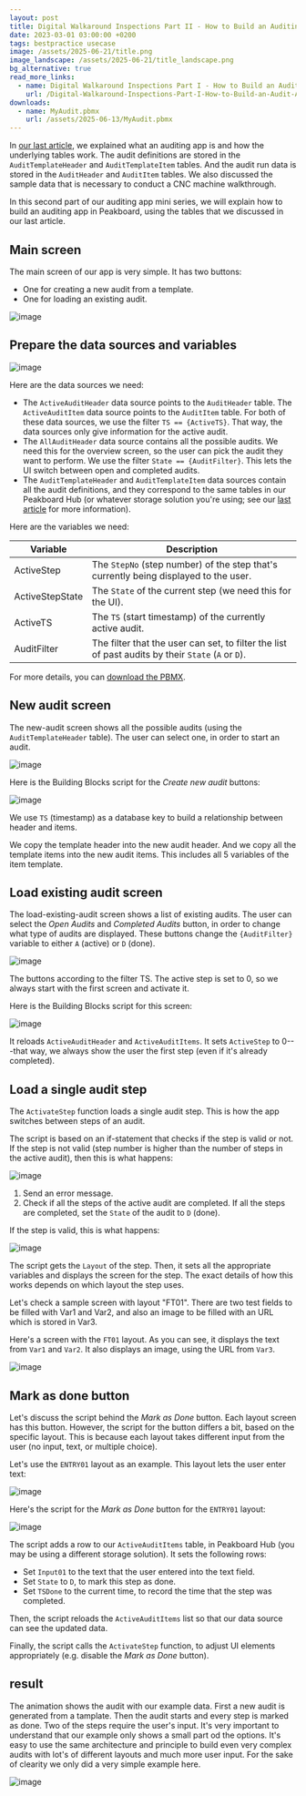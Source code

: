 ```yaml
---
layout: post
title: Digital Walkaround Inspections Part II - How to Build an Auditing App
date: 2023-03-01 03:00:00 +0200
tags: bestpractice usecase
image: /assets/2025-06-21/title.png
image_landscape: /assets/2025-06-21/title_landscape.png
bg_alternative: true
read_more_links:
  - name: Digital Walkaround Inspections Part I - How to Build an Auditing App
    url: /Digital-Walkaround-Inspections-Part-I-How-to-Build-an-Audit-App.html
downloads:
  - name: MyAudit.pbmx
    url: /assets/2025-06-13/MyAudit.pbmx
---
```

In [our last article](/Digital-Walkaround-Inspections-Part-I-How-to-Build-an-Audit-App.html), we explained what an auditing app is and how the underlying tables work. The audit definitions are stored in the `AuditTemplateHeader` and `AuditTemplateItem` tables. And the audit run data is stored in the `AuditHeader` and `AuditItem` tables. We also discussed the sample data that is necessary to conduct a CNC machine walkthrough.

In this second part of our auditing app mini series, we will explain how to build an auditing app in Peakboard, using the tables that we discussed in our last article.

## Main screen

The main screen of our app is very simple. It has two buttons:
* One for creating a new audit from a template.
* One for loading an existing audit.

![image](/assets/2025-06-21/010.png)

## Prepare the data sources and variables

![image](/assets/2025-06-21/020.png)

Here are the data sources we need:

- The `ActiveAuditHeader` data source points to the `AuditHeader` table. The `ActiveAuditItem` data source points to the `AuditItem` table. For both of these data sources, we use the filter `TS == {ActiveTS}`. That way, the data sources only give information for the active audit.
- The `AllAuditHeader` data source contains all the possible audits. We need this for the overview screen, so the user can pick the audit they want to perform. We use the filter `State == {AuditFilter}`. This lets the UI switch between open and completed audits.
- The `AuditTemplateHeader` and `AuditTemplateItem` data sources contain all the audit definitions, and they correspond to the same tables in our Peakboard Hub (or whatever storage solution you're using; see our [last article](/Digital-Walkaround-Inspections-Part-I-How-to-Build-an-Audit-App.html) for more information).

Here are the variables we need:

| Variable        | Description |
| --------------- | ----------- |
| ActiveStep      | The `StepNo` (step number) of the step that's currently being displayed to the user. |
| ActiveStepState | The `State` of the current step (we need this for the UI). |
| ActiveTS        | The `TS` (start timestamp) of the currently active audit. |
| AuditFilter     | The filter that the user can set, to filter the list of past audits by their `State` (`A` or `D`). |

For more details, you can [download the PBMX](/assets/2025-06-13/MyAudit.pbmx).

## New audit screen

The new-audit screen shows all the possible audits (using the `AuditTemplateHeader` table). The user can select one, in order to start an audit.

![image](/assets/2025-06-21/030.png)

Here is the Building Blocks script for the *Create new audit* buttons:

![image](/assets/2025-06-21/040.png)

We use `TS` (timestamp) as a database key to build a relationship between header and items.

We copy the template header into the new audit header. And we copy all the template items into the new audit items. This includes all 5 variables of the item template.

## Load existing audit screen

The load-existing-audit screen shows a list of existing audits. The user can select the *Open Audits* and *Completed Audits* button, in order to change what type of audits are displayed. These buttons change the `{AuditFilter}` variable to either `A` (active) or `D` (done).

![image](/assets/2025-06-21/050.png)

The buttons according to the filter TS. The active step is set to 0, so we always start with the first screen and activate it.

Here is the Building Blocks script for this screen:

![image](/assets/2025-06-21/060.png)

It reloads `ActiveAuditHeader` and `ActiveAuditItems`. It sets `ActiveStep` to 0---that way, we always show the user the first step (even if it's already completed).

## Load a single audit step

The `ActivateStep` function loads a single audit step. This is how the app switches between steps of an audit.

The script is based on an if-statement that checks if the step is valid or not. If the step is not valid (step number is higher than the number of steps in the active audit), then this is what happens:

![image](/assets/2025-06-21/070.png)

1. Send an error message.
2. Check if all the steps of the active audit are completed. If all the steps are completed, set the `State` of the audit to `D` (done).

If the step is valid, this is what happens:

![image](/assets/2025-06-21/071.png)

The script gets the `Layout` of the step. Then, it sets all the appropriate variables and displays the screen for the step. The exact details of how this works depends on which layout the step uses.

Let's check a sample screen with layout "FT01". There are two test fields to be filled with Var1 and Var2, and also an image to be filled with an URL which is stored in Var3.

Here's a screen with the `FT01` layout. As you can see, it displays the text from `Var1` and `Var2`. It also displays an image, using the URL from `Var3`.

![image](/assets/2025-06-21/080.png)

## Mark as done button

Let's discuss the script behind the *Mark as Done* button. Each layout screen has this button. However, the script for the button differs a bit, based on the specific layout. This is because each layout takes different input from the user (no input, text, or multiple choice).

Let's use the `ENTRY01` layout as an example. This layout lets the user enter text:

![image](/assets/2025-06-21/090.png)

Here's the script for the *Mark as Done* button for the `ENTRY01` layout:

![image](/assets/2025-06-21/100.png)

The script adds a row to our `ActiveAuditItems` table, in Peakboard Hub (you may be using a different storage solution). It sets the following rows:
* Set `Input01` to the text that the user entered into the text field.
* Set `State` to  `D`, to mark this step as done.
* Set `TSDone` to the current time, to record the time that the step was completed.

Then, the script reloads the `ActiveAuditItems` list so that our data source can see the updated data.

Finally, the script calls the `ActivateStep` function, to adjust UI elements appropriately (e.g. disable the *Mark as Done* button).



## result

The animation shows the audit with our example data. First a new audit is generated from a tamplate. Then the audit starts and every step is marked as done. Two of the steps require the user's input.
It's very important to understand that our example only shows a small part od the options. It's easy to use the same architecture and principle to build even very complex audits with lot's of different layouts and much more user input. For the sake of clearity we only did a very simple example here.

![image](/assets/2025-06-21/result.gif)





